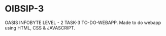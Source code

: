 # OIBSIP-3
OASIS INFOBYTE LEVEL - 2 TASK-3 TO-DO-WEBAPP. Made to do webapp using HTML, CSS & JAVASCRIPT.

